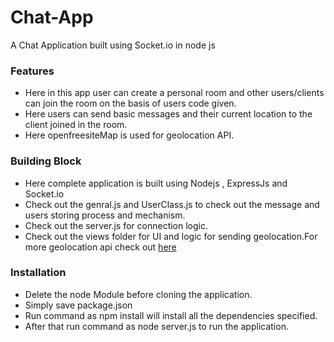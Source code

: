 # Chat-App
A  Chat Application built using Socket.io in node js

### Features
* Here in this app user can create a personal room and other users/clients can join the room on the basis of users code given.
* Here users can send basic messages and their current location to the client joined in the room.
* Here openfreesiteMap is used for geolocation API.

### Building Block
* Here complete application is built using Nodejs , ExpressJs and Socket.io
* Check out the genral.js and UserClass.js to check out the message and users storing process and mechanism.
* Check out the server.js for connection logic.
* Check out the views folder for UI and logic for sending geolocation.For more geolocation api check out [here](https://developer.mozilla.org/en-US/docs/Web/API/Geolocation_API)

### Installation
* Delete the node Module before cloning the application.
* Simply save package.json 
* Run command as npm install will install all the dependencies specified.
* After that run command as node server.js to run the application.
